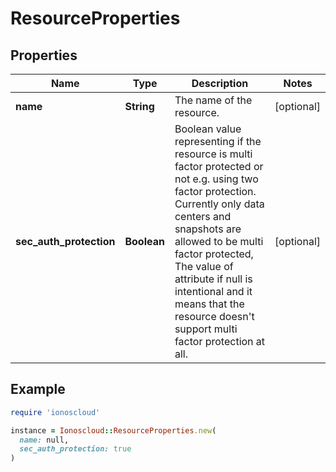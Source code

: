 # ResourceProperties

## Properties

| Name | Type | Description | Notes |
| ---- | ---- | ----------- | ----- |
| **name** | **String** | The name of the resource. | [optional] |
| **sec_auth_protection** | **Boolean** | Boolean value representing if the resource is multi factor protected or not e.g. using two factor protection. Currently only data centers and snapshots are allowed to be multi factor protected, The value of attribute if null is intentional and it means that the resource doesn&#39;t support multi factor protection at all. | [optional] |

## Example

```ruby
require 'ionoscloud'

instance = Ionoscloud::ResourceProperties.new(
  name: null,
  sec_auth_protection: true
)
```


